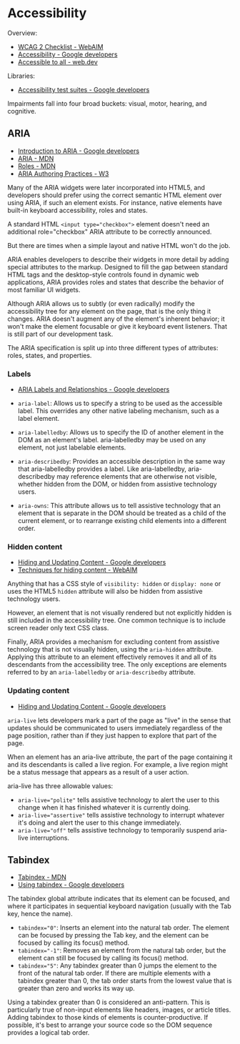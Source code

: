 # Accessibility

Overview:

* [WCAG 2 Checklist - WebAIM](https://webaim.org/standards/wcag/checklist)
* [Accessibility - Google developers](https://developers.google.com/web/fundamentals/accessibility)
* [Accessible to all -
  web.dev](https://web.dev/accessible/#create-a-design-and-css-that-supports-users-with-different-needs)

Libraries:

* [Accessibility test suites - Google
  developers](https://developers.google.com/web/fundamentals/accessibility/how-to-review#automate_the_process)

Impairments fall into four broad buckets: visual, motor, hearing, and cognitive.

## ARIA

* [Introduction to ARIA - Google
  developers](https://developers.google.com/web/fundamentals/accessibility/semantics-aria)
* [ARIA - MDN](https://developer.mozilla.org/en-US/docs/Web/Accessibility/ARIA)
* [Roles - MDN](https://developer.mozilla.org/en-US/docs/Web/Accessibility/ARIA/Roles)
* [ARIA Authoring Practices - W3](https://www.w3.org/TR/wai-aria-practices-1.1/)


Many of the ARIA widgets were later incorporated into HTML5, and developers should prefer using the correct semantic
HTML element over using ARIA, if such an element exists. For instance, native elements have built-in keyboard
accessibility, roles and states. 

A standard HTML `<input type="checkbox">` element doesn't need an additional role="checkbox" ARIA attribute to be
correctly announced.

But there are times when a simple layout and native HTML won't do the job.

ARIA enables developers to describe their widgets in more detail by adding special attributes to the markup. Designed to
fill the gap between standard HTML tags and the desktop-style controls found in dynamic web applications, ARIA provides
roles and states that describe the behavior of most familiar UI widgets.

Although ARIA allows us to subtly (or even radically) modify the accessibility tree for any element on the page, that is
the only thing it changes. ARIA doesn't augment any of the element's inherent behavior; it won't make the element
focusable or give it keyboard event listeners. That is still part of our development task.

The ARIA specification is split up into three different types of attributes: roles, states, and properties. 

### Labels

* [ARIA Labels and Relationships - Google
  developers](https://developers.google.com/web/fundamentals/accessibility/semantics-aria/aria-labels-and-relationships)

* `aria-label`: Allows us to specify a string to be used as the accessible label. This overrides any other native
  labeling mechanism, such as a label element.
* `aria-labelledby`: Allows us to specify the ID of another element in the DOM as an element's label. aria-labelledby
  may be used on any element, not just labelable elements.
* `aria-describedby`: Provides an accessible description in the same way that aria-labelledby provides a label. Like
  aria-labelledby, aria-describedby may reference elements that are otherwise not visible, whether hidden from the DOM,
  or hidden from assistive technology users.
* `aria-owns`: This attribute allows us to tell assistive technology that an element that is separate in the DOM should
  be treated as a child of the current element, or to rearrange existing child elements into a different order. 

### Hidden content

* [Hiding and Updating Content - Google
  developers](https://developers.google.com/web/fundamentals/accessibility/semantics-aria/hiding-and-updating-content)
* [Techniques for hiding content - WebAIM](https://webaim.org/techniques/css/invisiblecontent/#techniques)

Anything that has a CSS style of `visibility: hidden` or `display: none` or uses the HTML5 `hidden` attribute will also
be hidden from assistive technology users.

However, an element that is not visually rendered but not explicitly hidden is still included in the accessibility tree.
One common technique is to include screen reader only text CSS class.

Finally, ARIA provides a mechanism for excluding content from assistive technology that is not visually hidden, using
the `aria-hidden` attribute. Applying this attribute to an element effectively removes it and all of its descendants
from the accessibility tree. The only exceptions are elements referred to by an `aria-labelledby` or `aria-describedby`
attribute.

### Updating content

* [Hiding and Updating Content - Google
  developers](https://developers.google.com/web/fundamentals/accessibility/semantics-aria/hiding-and-updating-content)

`aria-live` lets developers mark a part of the page as "live" in the sense that updates should be communicated to users
immediately regardless of the page position, rather than if they just happen to explore that part of the page. 

When an element has an aria-live attribute, the part of the page containing it and its descendants is called a live
region. For example, a live region might be a status message that appears as a result of a user action. 

aria-live has three allowable values:

* `aria-live="polite"` tells assistive technology to alert the user to this change when it has finished whatever it is
  currently doing.
* `aria-live="assertive"` tells assistive technology to interrupt whatever it's doing and alert the user to this change
  immediately.
* `aria-live="off"` tells assistive technology to temporarily suspend aria-live interruptions.

## Tabindex 

* [Tabindex - MDN](https://developer.mozilla.org/en-US/docs/Web/HTML/Global_attributes/tabindex)
* [Using tabindex - Google
  developers](https://developers.google.com/web/fundamentals/accessibility/focus/using-tabindex)

The tabindex global attribute indicates that its element can be focused, and where it participates in sequential
keyboard navigation (usually with the Tab key, hence the name).

* `tabindex="0"`: Inserts an element into the natural tab order. The element can be focused by pressing the Tab key, and
  the element can be focused by calling its focus() method.
* `tabindex="-1"`: Removes an element from the natural tab order, but the element can still be focused by calling its
  focus() method.
* `tabindex="5"`: Any tabindex greater than 0 jumps the element to the front of the natural tab order. If there are
  multiple elements with a tabindex greater than 0, the tab order starts from the lowest value that is greater than zero
  and works its way up.

Using a tabindex greater than 0 is considered an anti-pattern. This is particularly true of non-input elements like
headers, images, or article titles. Adding tabindex to those kinds of elements is counter-productive. If possible, it's
best to arrange your source code so the DOM sequence provides a logical tab order.
